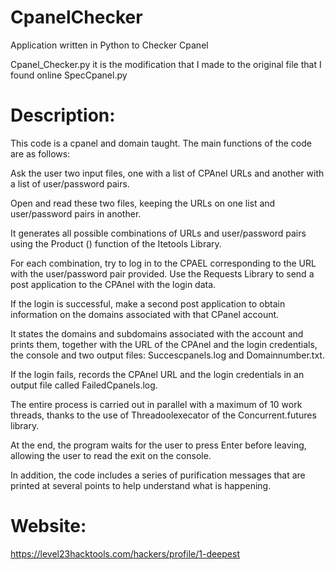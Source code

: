 # CpanelChecker
Application written in Python to Checker Cpanel

Cpanel_Checker.py it is the modification that I made to the original file that I found online SpecCpanel.py

# Description:

This code is a cpanel and domain taught. The main functions of the code are as follows:

Ask the user two input files, one with a list of CPAnel URLs and another with a list of user/password pairs.

Open and read these two files, keeping the URLs on one list and user/password pairs in another.

It generates all possible combinations of URLs and user/password pairs using the Product () function of the Itetools Library.

For each combination, try to log in to the CPAEL corresponding to the URL with the user/password pair provided. Use the Requests Library to send a post application to the CPAnel with the login data.

If the login is successful, make a second post application to obtain information on the domains associated with that CPanel account.

It states the domains and subdomains associated with the account and prints them, together with the URL of the CPAnel and the login credentials, the console and two output files: Succescpanels.log and Domainnumber.txt.

If the login fails, records the CPAnel URL and the login credentials in an output file called FailedCpanels.log.

The entire process is carried out in parallel with a maximum of 10 work threads, thanks to the use of Threadoolexecator of the Concurrent.futures library.

At the end, the program waits for the user to press Enter before leaving, allowing the user to read the exit on the console.

In addition, the code includes a series of purification messages that are printed at several points to help understand what is happening.

# Website: 
https://level23hacktools.com/hackers/profile/1-deepest
